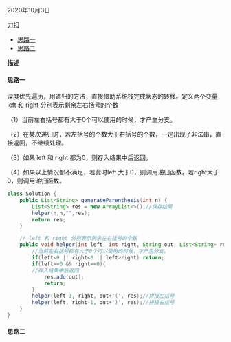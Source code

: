 2020年10月3日

[力扣](https://leetcode-cn.com/problems/generate-parentheses/submissions/)

- [思路一](#思路一)
- [思路二](#思路二)

**描述**

#### 思路一

深度优先遍历，用递归的方法，直接借助系统栈完成状态的转移。定义两个变量 left 和 right 分别表示剩余左右括号的个数

（1）当前左右括号都有大于0个可以使用的时候，才产生分支。

（2）在某次递归时，若左括号的个数大于右括号的个数，一定出现了非法串，直接返回，不继续处理。

（3）如果 left 和 right 都为0，则存入结果中后返回。

（4）如果以上情况都不满足，若此时left 大于0，则调用递归函数。若right大于0，则调用递归函数。

```java
class Solution {
    public List<String> generateParenthesis(int n) {
        List<String> res = new ArrayList<>();//保存结果
        helper(n,n,"",res);
        return res;
    }

    // left 和 right 分别表示剩余左右括号的个数
    public void helper(int left, int right, String out, List<String> res){
        //当前左右括号都有大于0个可以使用的时候，才产生分支。
        if(left<0 || right<0 || left>right) return;
        if(left==0 && right==0){
        //存入结果中后返回
            res.add(out);
            return;
        }
        helper(left-1, right, out+'(', res);//拼接左括号
        helper(left, right-1, out+')', res);//拼接右括号
    }
}
```

#### 思路二

```java
```
